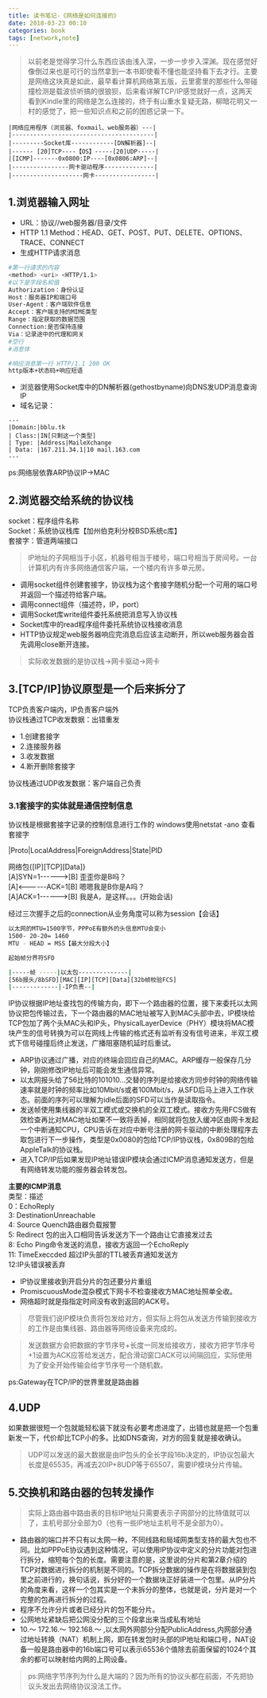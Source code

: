 ```yaml
---
title: 读书笔记-《网络是如何连接的》
date: 2018-03-23 00:10
categories: book
tags: [network,note]
---
```


>  以前老是觉得学习什么东西应该由浅入深，一步一步步入深渊。现在感觉好像倒过来也是可行的当然拿到一本书即使看不懂也能坚持看下去才行。主要是网络这块真是如此，最早看计算机网络第五版，云里雾里的那些什么带碰撞检测是载波侦听搞的很狼狈，后来看详解TCP/IP感觉就好一点，这两天看到Kindle里的网络是怎么连接的，终于有山重水复疑无路，柳暗花明又一村的感觉了，把一些知识点和之前的困惑记录一下。

```
|网络应用程序（浏览器、foxmail、web服务器）---|
|----------------------------------------|
|---------Socket库------------[DN解析器]--|
|------ [20]TCP----【OS】-----[20]UDP-----|
|[ICMP]-------0x0800:IP----[0x0806:ARP]--|
|----------------网卡驱动程序--------------|
|--------------------网卡-----------------|
```

## 1.浏览器输入网址

- URL：协议//web服务器/目录/文件
- HTTP 1.1 Method：HEAD、GET、POST、PUT、DELETE、OPTIONS、TRACE、CONNECT
- 生成HTTP请求消息  

```bash
#第一行请求的内容
<method> <uri> <HTTP/1.1>
#以下是字段名和值
Authorization：身份认证
Host：服务器IP和端口号
User-Agent：客户端软件信息
Accept：客户端支持的MIME类型
Range：指定获取的数据范围
Connection:是否保持连接
Via：记录途中的代理和网关
#空行
#消息体

#响应消息第一行 HTTP/1.1 200 OK
http版本+状态码+响应短语

```

- 浏览器使用Socket库中的DN解析器(gethostbyname)向DNS发UDP消息查询IP  
- 域名记录：

```
---
|Domain:|bblu.tk  
| Class:|IN[只剩这一个类型]   
| Type: |Address|MaileXchange  
| Data: |167.211.34.1|10 mail.163.com  
---
```
ps:网络层依靠ARP协议IP->MAC

## 2.浏览器交给系统的协议栈

socket：程序组件名称  
Socket：系统协议栈库【加州伯克利分校BSD系统c库】  
套接字：管道两端接口

>IP地址的子网相当于小区，机器号相当于楼号，端口号相当于房间号。一台计算机内有许多网络通信客户端，一个楼内有许多单元房。 

- 调用socket组件创建套接字，协议栈为这个套接字随机分配一个可用的端口号并返回一个描述符给客户端。  
- 调用connect组件（描述符，IP，port）
- 调用Socket库write组件委托系统把消息写入协议栈
- Socket库中的read程序组件委托系统协议栈接收消息
- HTTP协议规定web服务器响应完消息后应该主动断开，所以web服务器会首先调用close断开连接。
> 实际收发数据的是协议栈->网卡驱动->网卡

## 3.[TCP/IP]协议原型是一个后来拆分了

TCP负责客户端内，IP负责客户端外  
协议栈通过TCP收发数据：出错重发  

- 1.创建套接字
- 2.连接服务器
- 3.收发数据
- 4.断开删除套接字

协议栈通过UDP收发数据：客户端自己负责

### 3.1套接字的实体就是通信控制信息

协议栈是根据套接字记录的控制信息进行工作的
windows使用netstat -ano 查看套接字  

|Proto|LocalAddress|ForeignAddress|State|PID  

网络包{[IP][TCP][Data]}   
[A]SYN=1------>[B]  歪歪你是B吗？  
[A]<------ACK=1[B]  嗯嗯我是B你是A吗？  
[A]ACK=1------>[B]  我是A，是这样。。。(开始会话)  

经过三次握手之后的connection从业务角度可以称为session【会话】

```bash
以太网的MTU=1500字节，PPPoE有额外的头信息MTU会变小   
1500- 20-20= 1460  
MTU - HEAD = MSS【最大分段大小】 

起始帧分界符SFD

|-----帧 -----|以太包--------------|  
[56b报头/8bSFD][MAC][IP][TCP][Data][32b帧校验FCS]  
|-------------|-IP负责--|  
```
IP协议根据IP地址查找包的传输方向，即下一个路由器的位置，接下来委托以太网协议把包传输过去，下一个路由器的MAC地址被写入到MAC头部中去，IP模块给TCP包加了两个头MAC头和IP头，PhysicalLayerDevice（PHY）模块将MAC模块产生的信号转换为可以在网线上传输的格式还有监听有没有信号进来，半双工模式下信号碰撞后终止发送，广播阻塞随机延时后重试。  

- ARP协议通过广播，对应的终端会回应自己的MAC。ARP缓存一般保存几分钟，刚刚修改IP地址后可能会发生通信异常。
- 以太网报头给了56比特的101010...交替的序列是给接收方同步时钟的网络传输速率就是时钟的频率比如10Mbit/s或者100Mbit/s，从SFD后马上进入工作状态。前面的序列可以理解为idle后面的SFD可以当作是读取指令。
- 发送帧使用集线器的半双工模式或交换机的全双工模式。接收方先用FCS做有效检查再比对MAC地址如果不一致将丢掉，相同就将包放入缓冲区由网卡发起一个中断通知CPU，CPU告诉在对应中断号注册的网卡驱动的中断处理程序去取包进行下一步操作，类型是0x0080的包给TCP/IP协议栈，0x809B的包给AppleTalk的协议栈。
- 进入TCP/IP后如果发现IP地址错误IP模块会通过ICMP消息通知发送方，但是有网络转发功能的服务器会转发包。

 **主要的ICMP消息**  
 类型：描述  
 0：EchoReply  
 3: DestinationUnreachable  
 4: Source Quench路由器负载报警  
 5: Redirect 包的出入口相同告诉发送方下一个路由让它直接发过去  
 8: Echo Ping命令发送的消息，接收方返回一个EchoReply  
 11: TimeExeccded 超过IP头部的TTL被丢弃通知发送方  
 12:IP头错误被丢弃  

- IP协议里接收到开启分片的包还要分片重组
- PromiscuousMode混杂模式下网卡不检查接收方MAC地址照单全收。
- 网络超时就是指指定时间没有收到返回的ACK号。

> 尽管我们说IP模块负责将包发给对方，但实际上将包从发送方传输到接收方的工作是由集线器、路由器等网络设备来完成的。

> 发送数据方会把数据的字节序号+长度一同发给接收方，接收方把字节序号+1设置为ACK应答给发送方，配合滑动窗口ACK可以间隔回应，实际使用为了安全开始传输会给字节序号一个随机数。  

ps:Gateway在TCP/IP的世界里就是路由器

## 4.UDP
如果数据很短一个包就能轻松装下就没有必要考虑进度了，出错也就是把一个包重新发一下，代价却比TCP小的多。比如DNS查询，对方的回复就是接收确认。

> UDP可以发送的最大数据是由IP包头的全长字段16b决定的，IP协议包最大长度是65535，再减去20IP+8UDP等于65507，需要IP模块分片传输。

## 5.交换机和路由器的包转发操作

>  实际上路由器中路由表的目标IP地址只需要表示子网部分的比特值就可以了，主机号部分全部为0（也有一些IP地址主机号不是全部为0）。

- 路由器的端口并不只有以太网一种，不同线路和局域网类型支持的最大包也不同。比如PPPoE协议遇到这种情况，可以使用IP协议中定义的分片功能对包进行拆分，缩短每个包的长度。需要注意的是，这里说的分片和第2章介绍的TCP对数据进行拆分的机制是不同的。TCP拆分数据的操作是在将数据装到包里之前进行的，换句话说，拆分好的一个数据块正好装进一个包里。从IP分片的角度来看，这样一个包其实是一个未拆分的整体，也就是说，分片是对一个完整的包再进行拆分的过程。
- 程序不允许分片或者已经分片的包不能分片。
- 公网地址紧缺后把公网没分配的三个段拿出来当成私有地址
- 10.～ 172.16.～ 192.168.～ ,以太网外网部分分配PublicAddress,内网部分通过地址转换（NAT）机制上网，即在转发包时头部的IP地址和端口号，NAT设备一般是路由器中的16b端口号可以表示65536个值除去前面保留的1024个其余的都可以映射给内网的上网设备。

> ps:网络字节序列为什么是大端的？因为所有的协议头都在前面，不先把协议头发出去网络协议没法工作。